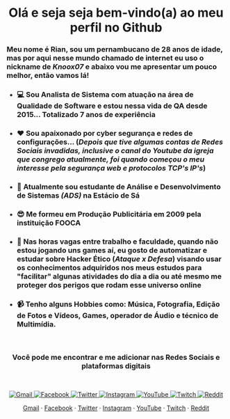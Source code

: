 <h1 align="center">Olá e seja seja bem-vindo(a) ao meu perfil no Github </h1>


### Meu nome é Rian, sou um pernambucano de 28 anos de idade, mas por aqui nesse mundo chamado de internet eu uso o nickname de *_Knoox07_* e abaixo vou me apresentar um pouco melhor, então vamos lá!

- ### 💻 Sou Analista de Sistema com atuação na área de Qualidade de Software e estou nessa vida de QA desde 2015... Totalizado 7 anos de experiência 

- ### ❤️ Sou apaixonado por cyber segurança e redes de configurações... (_Depois que tive algumas contas de Redes Sociais invadidas, inclusive o canal do Youtube da igreja que congrego atualmente, foi quando começou o meu interesse pela segurança web e protocolos TCP's IP's_)

- ### 🌱 Atualmente sou estudante de Análise e Desenvolvimento de Sistemas _(ADS)_ na Estácio de Sá

- ### 😎 Me formeu em Produção Publicitária em 2009 pela instituição FOOCA

- ### 🤖 Nas horas vagas entre trabalho e faculdade, quando não estou jogando uns games aí, eu gosto de automatizar e estudar sobre Hacker Ético (_Ataque x Defesa_) visando usar os conhecimentos adquiridos nos meus estudos para "facilitar" algunas atividades do dia a dia ou até mesmo me proteger dos perigos que rodam esse universo online

- ### 📹 Tenho alguns Hobbies como: Música, Fotografia, Edição de Fotos e Vídeos, Games, operador de Áudio e técnico de Multimídia.
<br>

<!-- <p align="center">
 <img width="100px" src="https://res.cloudinary.com/anuraghazra/image/upload/v1594908242/logo_ccswme.svg" align="center" alt="GitHub Readme Stats" /> -->
 <h3 align="center">Você pode me encontrar e me adicionar nas Redes Sociais e plataformas digitais </h3>
 <br>
 <!-- <p align="center">Adicione suas estatísticas no GitHub geradas dinamicamente em seus readmes!</p>
</p> -->
  <p align="center">
  <a href="mailto:rianbarbosa35@gmail.com">
      <img alt="Gmail" src="https://img.shields.io/badge/Gmail-D14836?style=for-the-badge&logo=gmail&logoColor=white"/>
    </a>
    <a href="https://facebook.com/playknoxfps">
      <img alt="Facebook" src="https://img.shields.io/badge/Facebook-1877F2?style=for-the-badge&logo=facebook&logoColor=white"/>
    </a>
    <a href="https://twitter.com/knooxx07">
      <img alt="Twitter" src="https://img.shields.io/badge/Twitter-1DA1F2?style=for-the-badge&logo=twitter&logoColor=white"/>
    </a>
    <a href="https://www.instagram.com/playknox">
      <img alt="Instagram" src="https://img.shields.io/badge/Instagram-E4405F?style=for-the-badge&logo=instagram&logoColor=white"/>
    </a>
    <a href="https://www.youtube.com/@knoox07">
      <img alt="YouTube" src="https://img.shields.io/badge/YouTube-FF0000?style=for-the-badge&logo=youtube&logoColor=white"/>
    </a>
    <a href="https://www.twitch.com/knoox07">
      <img alt="Twitch" src="https://img.shields.io/badge/Twitch-9146FF?style=for-the-badge&logo=twitch&logoColor=white"/>
    </a>
    <a href="https://www.reddit.com/user/playknox">
      <img alt="Reddit" src="https://img.shields.io/badge/Reddit-FF4500?style=for-the-badge&logo=reddit&logoColor=white"/>
    </a>

  <p align="center">
  </p>
  <p align="center">
    <a href="mailto:rianbarbosa35@gmail.com">Gmail</a>
    ·
    <a href="https://facebook.com/playknoxfps">Facebook</a>
    ·
    <a href="https://twitter.com/knooxx07">Twitter</a>
    ·
    <a href="https://www.instagram.com/playknox">Instagram</a>
    ·
    <a href="https://www.youtube.com/@knoox07">YouTube</a>
    ·
    <a href="https://www.twitch.com/knoox07">Twitch</a>
    ·
    <a href="https://www.reddit.com/u/playknox">Reddit</a>
  
  </p>
</p>
